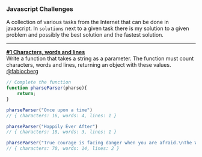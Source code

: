 ### Javascript Challenges
A collection of various tasks from the Internet that can be done in javascript. In `solutions` next to a given task there is my solution to a given problem and possibly the best solution and the fastest solution.

___
**<ins>#1 Characters, words and lines</ins>**   
Write a function that takes a string as a
parameter. The function must count
characters, words and lines, returning an
object with these values. [@fabiocberg](https://www.instagram.com/p/Cf6IaacrP3h/)
```Javascript
// Complete the function
function pharseParser(pharse){
    return;
}

pharseParser("Once upon a time")
// { characters: 16, words: 4, lines: 1 }

pharseParser("Happily Ever After")
// { characters: 18, words: 3, lines: 1 }

pharseParser("True courage is facing danger when you are afraid.\nThe Wizard of OZ")
// { characters: 70, words: 14, lines: 2 }
```
